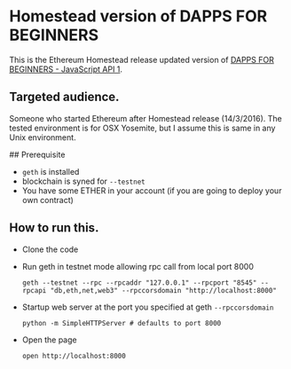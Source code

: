 # Homestead version of DAPPS FOR BEGINNERS

This is the Ethereum Homestead release updated version of [DAPPS FOR BEGINNERS - JavaScript API 1](https://dappsforbeginners.wordpress.com/tutorials/javascript-api-1/).

## Targeted audience.

Someone who started Ethereum after Homestead release (14/3/2016).
The tested environment is for OSX Yosemite, but I assume this is same in any Unix environment.

## Prerequisite

- `geth` is installed
- blockchain is syned for `--testnet`
- You have some ETHER in your account (if you are going to deploy your own contract)

## How to run this.

- Clone the code

- Run geth in testnet mode allowing rpc call from local port 8000

      geth --testnet --rpc --rpcaddr "127.0.0.1" --rpcport "8545" --rpcapi "db,eth,net,web3" --rpccorsdomain "http://localhost:8000"


- Startup web server at the port you specified at geth `--rpccorsdomain`

      python -m SimpleHTTPServer # defaults to port 8000

- Open the page

      open http://localhost:8000
